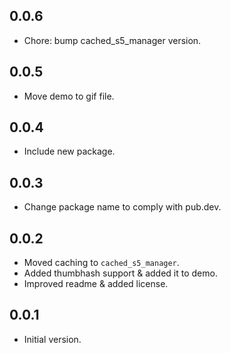 ## 0.0.6

- Chore: bump cached_s5_manager version.

## 0.0.5

- Move demo to gif file.

## 0.0.4

- Include new package.

## 0.0.3

- Change package name to comply with pub.dev.

## 0.0.2

- Moved caching to `cached_s5_manager`.
- Added thumbhash support & added it to demo.
- Improved readme & added license.

## 0.0.1

- Initial version.

